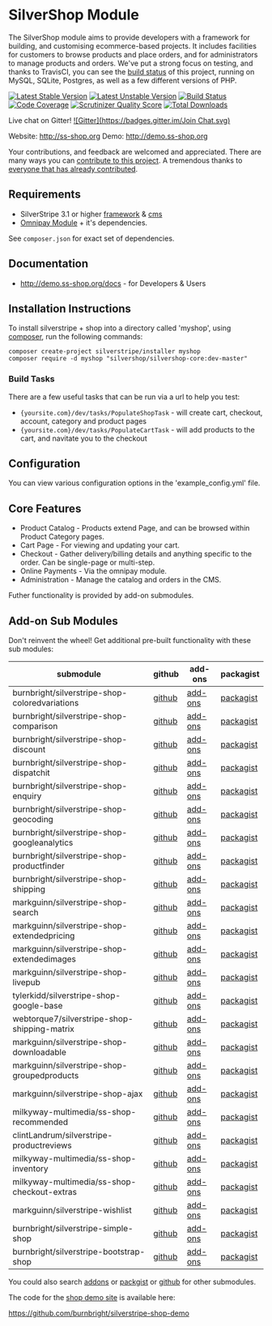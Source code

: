 # SilverShop Module

The SilverShop module aims to provide developers with a framework for building, and customising ecommerce-based projects.
It includes facilities for customers to browse products and place orders, and for administrators to manage products and orders.
We've put a strong focus on testing, and thanks to TravisCI, you can see the [build status](https://travis-ci.org/silvershop/silvershop-core) of this project, running on MySQL, SQLite, Postgres, as well as a few different versions of PHP.

[![Latest Stable Version](https://poser.pugx.org/silvershop/core/v/stable.png)](https://packagist.org/packages/silvershop/core)
[![Latest Unstable Version](https://poser.pugx.org/silvershop/core/v/unstable.png)](https://packagist.org/packages/silvershop/core)
[![Build Status](https://travis-ci.org/silvershop/silvershop-core.svg?branch=master)](http://travis-ci.org/silvershop/silvershop-core)
[![Code Coverage](https://scrutinizer-ci.com/g/burnbright/silverstripe-shop/badges/coverage.png?s=1abe84b468ef3d96646a0546954adba8131d6459)](https://scrutinizer-ci.com/g/burnbright/silverstripe-shop/)
[![Scrutinizer Quality Score](https://scrutinizer-ci.com/g/burnbright/silverstripe-shop/badges/quality-score.png?s=d60753d6cca3817e80aca3dbb79eb5bd4140c981)](https://scrutinizer-ci.com/g/burnbright/silverstripe-shop/)
[![Total Downloads](https://poser.pugx.org/silvershop/core/downloads.png)](https://packagist.org/packages/silvershop/core)

Live chat on Gitter! [![Gitter](https://badges.gitter.im/Join Chat.svg)](https://gitter.im/silvershop/silvershop-core?utm_source=badge&utm_medium=badge&utm_campaign=pr-badge&utm_content=badge)

Website: http://ss-shop.org
Demo: http://demo.ss-shop.org

Your contributions, and feedback are welcomed and appreciated. There are many ways you can [contribute to this project](https://github.com/silvershop/silvershop-core/wiki/Contributing).
A tremendous thanks to [everyone that has already contributed](https://github.com/silvershop/silvershop-core/graphs/contributors).

## Requirements

 * SilverStripe 3.1 or higher [framework](https://github.com/silverstripe/silverstripe-framework) & [cms](https://github.com/silverstripe/silverstripe-cms)
 * [Omnipay Module](https://github.com/burnbright/silverstripe-omnipay) + it's dependencies.

See `composer.json` for exact set of dependencies.

## Documentation

 * http://demo.ss-shop.org/docs - for Developers & Users

## Installation Instructions

To install silverstripe + shop into a directory called 'myshop', using [composer](http://doc.silverstripe.org/framework/en/installation/composer), run the following commands:
```
composer create-project silverstripe/installer myshop
composer require -d myshop "silvershop/silvershop-core:dev-master"
```

### Build Tasks

There are a few useful tasks that can be run via a url to help you test:

 * `{yoursite.com}/dev/tasks/PopulateShopTask` - will create cart, checkout, account, category and product pages
 * `{yoursite.com}/dev/tasks/PopulateCartTask` - will add products to the cart, and navitate you to the checkout

## Configuration

You can view various configuration options in the 'example_config.yml' file.

## Core Features

 * Product Catalog - Products extend Page, and can be browsed within Product Category pages.
 * Cart Page - For viewing and updating your cart.
 * Checkout - Gather delivery/billing details and anything specific to the order. Can be single-page or multi-step.
 * Online Payments - Via the omnipay module.
 * Administration - Manage the catalog and orders in the CMS.

Futher functionality is provided by add-on submodules.

## Add-on Sub Modules

Don't reinvent the wheel! Get additional pre-built functionality with these sub modules:

submodule | github | add-ons | packagist
----------|--------|---------|----------
burnbright/silverstripe-shop-coloredvariations | [github](http://www.github.com/burnbright/silverstripe-shop-coloredvariations) | [add-ons](http://addons.silverstripe.org/add-ons/burnbright/silverstripe-shop-coloredvariations) | [packagist](https://packagist.org/packages/burnbright/silverstripe-shop-coloredvariations)
burnbright/silverstripe-shop-comparison | [github](http://www.github.com/burnbright/silverstripe-shop-comparison) | [add-ons](http://addons.silverstripe.org/add-ons/burnbright/silverstripe-shop-comparison) | [packagist](https://packagist.org/packages/burnbright/silverstripe-shop-comparison)
burnbright/silverstripe-shop-discount | [github](http://www.github.com/burnbright/silverstripe-shop-discount) | [add-ons](http://addons.silverstripe.org/add-ons/burnbright/silverstripe-shop-discount) | [packagist](https://packagist.org/packages/burnbright/silverstripe-shop-discount)
burnbright/silverstripe-shop-dispatchit | [github](http://www.github.com/burnbright/silverstripe-shop-dispatchit) | [add-ons](http://addons.silverstripe.org/add-ons/burnbright/silverstripe-shop-dispatchit) | [packagist](https://packagist.org/packages/burnbright/silverstripe-shop-dispatchit)
burnbright/silverstripe-shop-enquiry | [github](http://www.github.com/burnbright/silverstripe-shop-enquiry) | [add-ons](http://addons.silverstripe.org/add-ons/burnbright/silverstripe-shop-enquiry) | [packagist](https://packagist.org/packages/burnbright/silverstripe-shop-enquiry)
burnbright/silverstripe-shop-geocoding | [github](http://www.github.com/burnbright/silverstripe-shop-geocoding) | [add-ons](http://addons.silverstripe.org/add-ons/burnbright/silverstripe-shop-geocoding) | [packagist](https://packagist.org/packages/burnbright/silverstripe-shop-geocoding)
burnbright/silverstripe-shop-googleanalytics | [github](http://www.github.com/burnbright/silverstripe-shop-googleanalytics) | [add-ons](http://addons.silverstripe.org/add-ons/burnbright/silverstripe-shop-googleanalytics) | [packagist](https://packagist.org/packages/burnbright/silverstripe-shop-googleanalytics)
burnbright/silverstripe-shop-productfinder | [github](http://www.github.com/burnbright/silverstripe-shop-productfinder) | [add-ons](http://addons.silverstripe.org/add-ons/burnbright/silverstripe-shop-productfinder) | [packagist](https://packagist.org/packages/burnbright/silverstripe-shop-productfinder)
burnbright/silverstripe-shop-shipping | [github](http://www.github.com/burnbright/silverstripe-shop-shipping) | [add-ons](http://addons.silverstripe.org/add-ons/burnbright/silverstripe-shop-shipping) | [packagist](https://packagist.org/packages/burnbright/silverstripe-shop-shipping)
markguinn/silverstripe-shop-search | [github](http://www.github.com/markguinn/silverstripe-shop-search) | [add-ons](http://addons.silverstripe.org/add-ons/markguinn/silverstripe-shop-search) | [packagist](https://packagist.org/packages/markguinn/silverstripe-shop-search)
markguinn/silverstripe-shop-extendedpricing | [github](http://www.github.com/markguinn/silverstripe-shop-extendedpricing) | [add-ons](http://addons.silverstripe.org/add-ons/markguinn/silverstripe-shop-extendedpricing) | [packagist](https://packagist.org/packages/markguinn/silverstripe-shop-extendedpricing)
markguinn/silverstripe-shop-extendedimages | [github](http://www.github.com/markguinn/silverstripe-shop-extendedimages) | [add-ons](http://addons.silverstripe.org/add-ons/markguinn/silverstripe-shop-extendedimages) | [packagist](https://packagist.org/packages/markguinn/silverstripe-shop-extendedimages)
markguinn/silverstripe-shop-livepub | [github](http://www.github.com/markguinn/silverstripe-shop-livepub) | [add-ons](http://addons.silverstripe.org/add-ons/markguinn/silverstripe-shop-livepub) | [packagist](https://packagist.org/packages/markguinn/silverstripe-shop-livepub)
tylerkidd/silverstripe-shop-google-base | [github](http://www.github.com/tylerkidd/silverstripe-shop-google-base) | [add-ons](http://addons.silverstripe.org/add-ons/tylerkidd/silverstripe-shop-google-base) | [packagist](https://packagist.org/packages/tylerkidd/silverstripe-shop-google-base)
webtorque7/silverstripe-shop-shipping-matrix | [github](http://www.github.com/webtorque7/silverstripe-shop-shipping-matrix) | [add-ons](http://addons.silverstripe.org/add-ons/webtorque7/silverstripe-shop-shipping-matrix) | [packagist](https://packagist.org/packages/webtorque7/silverstripe-shop-shipping-matrix)
markguinn/silverstripe-shop-downloadable | [github](http://www.github.com/markguinn/silverstripe-shop-downloadable) | [add-ons](http://addons.silverstripe.org/add-ons/markguinn/silverstripe-shop-downloadable) | [packagist](https://packagist.org/packages/markguinn/silverstripe-shop-downloadable)
markguinn/silverstripe-shop-groupedproducts | [github](http://www.github.com/markguinn/silverstripe-shop-groupedproducts) | [add-ons](http://addons.silverstripe.org/add-ons/markguinn/silverstripe-shop-groupedproducts) | [packagist](https://packagist.org/packages/markguinn/silverstripe-shop-groupedproducts)
markguinn/silverstripe-shop-ajax | [github](http://www.github.com/markguinn/silverstripe-shop-ajax) | [add-ons](http://addons.silverstripe.org/add-ons/markguinn/silverstripe-shop-ajax) | [packagist](https://packagist.org/packages/markguinn/silverstripe-shop-ajax)
milkyway-multimedia/ss-shop-recommended | [github](http://www.github.com/milkyway-multimedia/ss-shop-recommended) | [add-ons](http://addons.silverstripe.org/add-ons/milkyway-multimedia/ss-shop-recommended) | [packagist](https://packagist.org/packages/milkyway-multimedia/ss-shop-recommended)
clintLandrum/silverstripe-productreviews | [github](http://www.github.com/clintLandrum/silverstripe-productreviews) | [add-ons](http://addons.silverstripe.org/add-ons/clintLandrum/silverstripe-productreviews) | [packagist](https://packagist.org/packages/clintLandrum/silverstripe-productreviews)
milkyway-multimedia/ss-shop-inventory | [github](http://www.github.com/milkyway-multimedia/ss-shop-inventory) | [add-ons](http://addons.silverstripe.org/add-ons/milkyway-multimedia/ss-shop-inventory) | [packagist](https://packagist.org/packages/milkyway-multimedia/ss-shop-inventory)
milkyway-multimedia/ss-shop-checkout-extras | [github](http://www.github.com/milkyway-multimedia/ss-shop-checkout-extras) | [add-ons](http://addons.silverstripe.org/add-ons/milkyway-multimedia/ss-shop-checkout-extras) | [packagist](https://packagist.org/packages/milkyway-multimedia/ss-shop-checkout-extras)
markguinn/silverstripe-wishlist | [github](http://www.github.com/markguinn/silverstripe-wishlist) | [add-ons](http://addons.silverstripe.org/add-ons/markguinn/silverstripe-wishlist) | [packagist](https://packagist.org/packages/markguinn/silverstripe-wishlist)
burnbright/silverstripe-simple-shop | [github](http://www.github.com/burnbright/silverstripe-simple-shop) | [add-ons](http://addons.silverstripe.org/add-ons/burnbright/silverstripe-simple-shop) | [packagist](https://packagist.org/packages/burnbright/silverstripe-simple-shop)
burnbright/silverstripe-bootstrap-shop | [github](http://www.github.com/burnbright/silverstripe-bootstrap-shop) | [add-ons](http://addons.silverstripe.org/add-ons/burnbright/silverstripe-bootstrap-shop) | [packagist](https://packagist.org/packages/burnbright/silverstripe-bootstrap-shop)

You could also search [addons](http://addons.silverstripe.org/add-ons?search=shop) or [packgist](https://packagist.org/search/?q=silverstripe%20shop) or [github](https://github.com/search?q=silverstripe+shop) for other submodules.

The code for the [shop demo site](http://demo.ss-shop.org/) is available here:

https://github.com/burnbright/silverstripe-shop-demo

